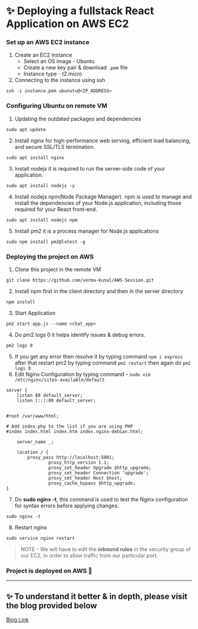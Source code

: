 # ✨️ Deploying a fullstack React Application on AWS EC2


### Set up an AWS EC2 instance

1. Create an EC2 instance
    - Select an OS image - Ubuntu
    - Create a new key pair & download `.pem` file
    - Instance type - t2.micro
2. Connecting to the instance using ssh
```
ssh -i instance.pem ubunutu@<IP_ADDRESS>
```

### Configuring Ubuntu on remote VM

1. Updating the outdated packages and dependencies
```
sudo apt update
```
2. Install nginx for high-performance web serving, efficient load balancing, and secure SSL/TLS termination.
```
sudo apt install nginx
```
3. Install nodejs it is required to run the server-side code of your application.
```
sudo apt install nodejs -y
```
4. Install nodejs npm(Node Package Manager). npm is used to manage and install the dependencies of your Node.js application, including those required for your React front-end.
```
sudo apt install nodejs npm
```
5. Install pm2 it is a process manager for Node.js applications
```
sudo npm install pm2@latest -g
```


### Deploying the project on AWS

1. Clone this project in the remote VM
```
git clone https://github.com/verma-kunal/AWS-Session.git
```
2. Install npm first in the client directory and then in the server directory
```
npm install
```
3. Start Application
```
pm2 start app.js --name <chat_app>
```
4. Do pm2 logs 0 it helps identify issues & debug errors.
```
pm2 logs 0
```
5. If you get any error then resolve it by typing command
``` npm i express ``` after that restart pm2 by typing command ``` pm2 restart ``` then again do ``` pm2 logs 0 ```
6. Edit Nginx Configuration by typing command - `sudo vim /etc/nginx/sites-available/default` 
```
server {
    listen 80 default_server;
    listen [::]:80 default_server;


#root /var/www/html;

# Add index.php to the list if you are using PHP
#index index.html index.htm index.nginx-debian.html;

    server_name _;

    location / {
        proxy_pass http://localhost:5001;
                proxy_http_version 1.1;
                proxy_set_header Upgrade $http_upgrade;
                proxy_set_header Connection ‘upgrade';
                proxy_set_header Host $host;
                proxy_cache_bypass $http_upgrade;
}
```
7. Do **sudo nginx -t**, this command is used to test the Nginx configuration for syntax errors before applying changes.
```
sudo nginx -t
```
8. Restart nginx
```
sudo service nginx restart 
```

> NOTE - We will have to edit the **inbound rules** in the security group of our EC2, in order to allow traffic from our particular port.

### Project is deployed on AWS 🎉

---



## ✨️ To understand it better & in depth, please visit the blog provided below
<a href="https://visheshblog.hashnode.dev/day-30-deploying-fullstack-react-application-on-aws-ec2">Blog Link</a>

